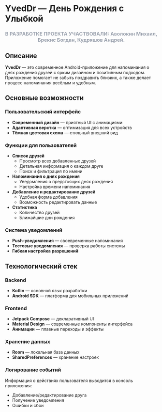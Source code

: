 # YvedDr — День Рождения с Улыбкой

<div align="center">
  <h3 style="color: #9ca3af;">В РАЗРАБОТКЕ ПРОЕКТА УЧАСТВОВАЛИ: Аволокин Михаил, Брекис Богдан, Кудряшов Андрей.</h3>
</div>

## Описание

**YvedDr** — это современное Android-приложение для напоминания о днях рождения друзей с ярким дизайном и позитивным подходом. Приложение помогает не забыть поздравить близких, а также делает процесс напоминания весёлым и удобным.

## Основные возможности

### Пользовательский интерфейс
- **Современный дизайн** — приятный UI с анимациями
- **Адаптивная верстка** — оптимизация для всех устройств
- **Тёмная цветовая схема** — стильный внешний вид

### Функции для пользователей
- **Список друзей**
  - Просмотр всех добавленных друзей
  - Детальная информация о каждом друге
  - Поиск и фильтрация по имени
- **Напоминания о днях рождения**
  - Уведомления о предстоящих днях рождения
  - Настройка времени напоминания
- **Добавление и редактирование друзей**
  - Удобная форма добавления
  - Возможность редактировать данные
- **Статистика**
  - Количество друзей
  - Ближайшие дни рождения

### Система уведомлений
- **Push-уведомления** — своевременные напоминания
- **Тестовые уведомления** — проверка работы системы
- **Гибкая настройка разрешений**

## Технологический стек

### Backend
- **Kotlin** — основной язык разработки
- **Android SDK** — платформа для мобильных приложений

### Frontend
- **Jetpack Compose** — декларативный UI
- **Material Design** — современные компоненты интерфейса
- **Анимации** — плавные переходы и эффекты

### Хранение данных
- **Room** — локальная база данных
- **SharedPreferences** — хранение настроек

### Логирование событий
Информация о действиях пользователя выводится в консоль приложения:
- Добавление/редактирование друга
- Получение уведомления
- Ошибки и сбои
